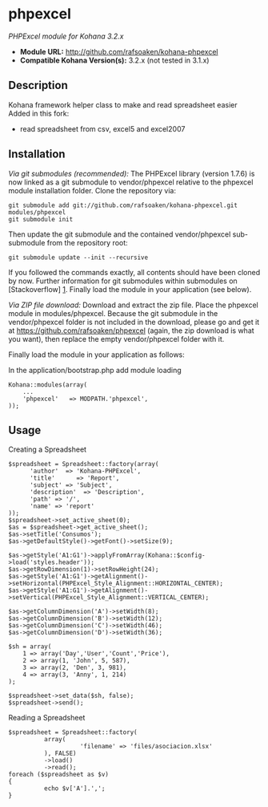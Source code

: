 # phpexcel

*PHPExcel module for Kohana 3.2.x*

- **Module URL:** <http://github.com/rafsoaken/kohana-phpexcel>
- **Compatible Kohana Version(s):** 3.2.x (not tested in 3.1.x)

## Description

Kohana framework helper class to make and read spreadsheet easier
Added in this fork:
- read spreadsheet from csv, excel5 and excel2007

## Installation



*Via git submodules (recommended):*
The PHPExcel library (version 1.7.6) is now linked as a git submodule to vendor/phpexcel relative to the phpexcel module installation folder.
Clone the repository via:

    git submodule add git://github.com/rafsoaken/kohana-phpexcel.git modules/phpexcel
    git submodule init

Then update the git submodule and the contained vendor/phpexcel sub-submodule from the repository root:

    git submodule update --init --recursive

If you followed the commands exactly, all contents should have been cloned by now. Further information for git submodules within submodules on [Stackoverflow] [1].
Finally load the module in your application (see below).

*Via ZIP file download:*
Download and extract the zip file. Place the phpexcel module in modules/phpexcel.
Because the git submodule in the vendor/phpexcel folder is not included in the download, please go and get it at
<https://github.com/rafsoaken/phpexcel> (again, the zip download is what you want), then replace the empty vendor/phpexcel folder with it.

Finally load the module in your application as follows:

In the application/bootstrap.php add module loading
    
    Kohana::modules(array(
        ...
        'phpexcel'   => MODPATH.'phpexcel',
    ));

## Usage

Creating a Spreadsheet

    $spreadsheet = Spreadsheet::factory(array(
          'author'  => 'Kohana-PHPExcel',
          'title'      => 'Report',
          'subject' => 'Subject',
          'description'  => 'Description',
          'path' => '/',
          'name' => 'report'
    ));
    $spreadsheet->set_active_sheet(0);
    $as = $spreadsheet->get_active_sheet();
    $as->setTitle('Consumos');
    $as->getDefaultStyle()->getFont()->setSize(9);

    $as->getStyle('A1:G1')->applyFromArray(Kohana::$config->load('styles.header'));
    $as->getRowDimension(1)->setRowHeight(24);
    $as->getStyle('A1:G1')->getAlignment()->setHorizontal(PHPExcel_Style_Alignment::HORIZONTAL_CENTER);
    $as->getStyle('A1:G1')->getAlignment()->setVertical(PHPExcel_Style_Alignment::VERTICAL_CENTER);

    $as->getColumnDimension('A')->setWidth(8);
    $as->getColumnDimension('B')->setWidth(12);
    $as->getColumnDimension('C')->setWidth(46);
    $as->getColumnDimension('D')->setWidth(36);
    
    $sh = array(
    	1 => array('Day','User','Count','Price'),
    	2 => array(1, 'John', 5, 587),
    	3 => array(2, 'Den', 3, 981),
    	4 => array(3, 'Anny', 1, 214)
    );
    
    $spreadsheet->set_data($sh, false);
    $spreadsheet->send();

Reading a Spreadsheet

    $spreadsheet = Spreadsheet::factory(
              array(
                        'filename' => 'files/asociacion.xlsx'
              ), FALSE)
              ->load()
              ->read();
    foreach ($spreadsheet as $v)
    {
              echo $v['A'].',';
    }

[1]: http://stackoverflow.com/questions/1535524/git-submodule-inside-of-a-submodule        "Stackoverflow"
